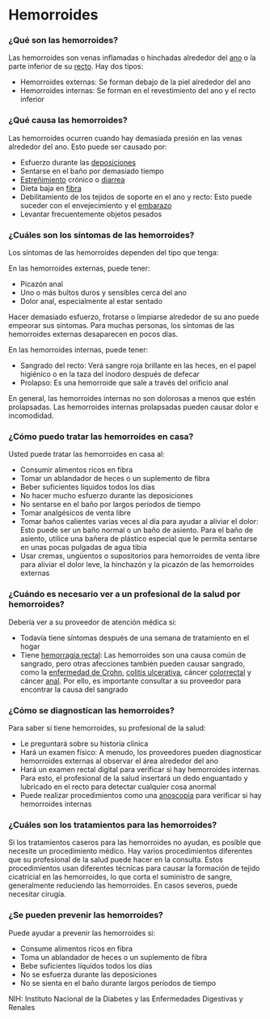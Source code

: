 Hemorroides
===========


### ¿Qué son las hemorroides?


Las hemorroides son venas inflamadas o hinchadas alrededor del [ano](https://medlineplus.gov/spanish/analdisorders.html) o la parte inferior de su [recto](https://medlineplus.gov/spanish/rectaldisorders.html). Hay dos tipos:


* Hemorroides externas: Se forman debajo de la piel alrededor del ano
* Hemorroides internas: Se forman en el revestimiento del ano y el recto inferior


### ¿Qué causa las hemorroides?


Las hemorroides ocurren cuando hay demasiada presión en las venas alrededor del ano. Esto puede ser causado por:


* Esfuerzo durante las [deposiciones](https://medlineplus.gov/spanish/bowelmovement.html)
* Sentarse en el baño por demasiado tiempo
* [Estreñimiento](https://medlineplus.gov/spanish/constipation.html) crónico o [diarrea](https://medlineplus.gov/spanish/diarrhea.html)
* Dieta baja en [fibra](https://medlineplus.gov/spanish/dietaryfiber.html)
* Debilitamiento de los tejidos de soporte en el ano y recto: Esto puede suceder con el envejecimiento y el [embarazo](https://medlineplus.gov/spanish/pregnancy.html)
* Levantar frecuentemente objetos pesados


### ¿Cuáles son los síntomas de las hemorroides?


Los síntomas de las hemorroides dependen del tipo que tenga:


En las hemorroides externas, puede tener:


* Picazón anal
* Uno o más bultos duros y sensibles cerca del ano
* Dolor anal, especialmente al estar sentado


Hacer demasiado esfuerzo, frotarse o limpiarse alrededor de su ano puede empeorar sus síntomas. Para muchas personas, los síntomas de las hemorroides externas desaparecen en pocos días.


En las hemorroides internas, puede tener:


* Sangrado del recto: Verá sangre roja brillante en las heces, en el papel higiénico o en la taza del inodoro después de defecar
* Prolapso: Es una hemorroide que sale a través del orificio anal


En general, las hemorroides internas no son dolorosas a menos que estén prolapsadas. Las hemorroides internas prolapsadas pueden causar dolor e incomodidad.


### ¿Cómo puedo tratar las hemorroides en casa?


Usted puede tratar las hemorroides en casa al:


* Consumir alimentos ricos en fibra
* Tomar un ablandador de heces o un suplemento de fibra
* Beber suficientes líquidos todos los días
* No hacer mucho esfuerzo durante las deposiciones
* No sentarse en el baño por largos períodos de tiempo
* Tomar analgésicos de venta libre
* Tomar baños calientes varias veces al día para ayudar a aliviar el dolor: Esto puede ser un baño normal o un baño de asiento. Para el baño de asiento, utilice una bañera de plástico especial que le permita sentarse en unas pocas pulgadas de agua tibia
* Usar cremas, ungüentos o supositorios para hemorroides de venta libre para aliviar el dolor leve, la hinchazón y la picazón de las hemorroides externas


### ¿Cuándo es necesario ver a un profesional de la salud por hemorroides?


Debería ver a su proveedor de atención médica si:


* Todavía tiene síntomas después de una semana de tratamiento en el hogar
* Tiene [hemorragia rectal](https://medlineplus.gov/spanish/gastrointestinalbleeding.html): Las hemorroides son una causa común de sangrado, pero otras afecciones también pueden causar sangrado, como la [enfermedad de Crohn](https://medlineplus.gov/spanish/crohnsdisease.html), [colitis ulcerativa](https://medlineplus.gov/spanish/ulcerativecolitis.html), cáncer [colorrectal](https://medlineplus.gov/spanish/colorectalcancer.html) y cáncer [anal](https://medlineplus.gov/spanish/analcancer.html). Por ello, es importante consultar a su proveedor para encontrar la causa del sangrado


### ¿Cómo se diagnostican las hemorroides?


Para saber si tiene hemorroides, su profesional de la salud:


* Le preguntará sobre su historia clínica
* Hará un examen físico: A menudo, los proveedores pueden diagnosticar hemorroides externas al observar el área alrededor del ano
* Hará un examen rectal digital para verificar si hay hemorroides internas. Para esto, el profesional de la salud insertará un dedo enguantado y lubricado en el recto para detectar cualquier cosa anormal
* Puede realizar procedimientos como una [anoscopia](https://medlineplus.gov/spanish/pruebas-de-laboratorio/anoscopia/) para verificar si hay hemorroides internas


### ¿Cuáles son los tratamientos para las hemorroides?


Si los tratamientos caseros para las hemorroides no ayudan, es posible que necesite un procedimiento médico. Hay varios procedimientos diferentes que su profesional de la salud puede hacer en la consulta. Estos procedimientos usan diferentes técnicas para causar la formación de tejido cicatricial en las hemorroides, lo que corta el suministro de sangre, generalmente reduciendo las hemorroides. En casos severos, puede necesitar cirugía.


### ¿Se pueden prevenir las hemorroides?


Puede ayudar a prevenir las hemorroides si:


* Consume alimentos ricos en fibra
* Toma un ablandador de heces o un suplemento de fibra
* Bebe suficientes líquidos todos los días
* No se esfuerza durante las deposiciones
* No se sienta en el baño durante largos períodos de tiempo


NIH: Instituto Nacional de la Diabetes y las Enfermedades Digestivas y Renales 

